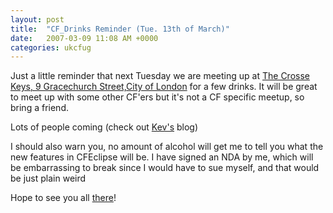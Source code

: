 ```yaml
---
layout: post
title:  "CF_Drinks Reminder (Tue. 13th of March)"
date:   2007-03-09 11:08 AM +0000
categories: ukcfug
---
```

Just a little reminder that next Tuesday we are meeting up at <a href="http://www.jdwetherspoon.co.uk/pubfinder/details.php?OutletNumber=202">The Crosse Keys, 9 Gracechurch Street,City of London</a> for a few drinks. It will be great to meet up with some other CF'ers but it's not a CF specific meetup, so bring a friend.

Lots of people coming (check out <a href="http://inner-rhythm.co.uk/blog/index.cfm/2007/3/9/cfdrinksreminder-locationLondon-date13th-March-2007">Kev's</a> blog)

I should also warn you, no amount of alcohol will get me to tell you what the new features in CFEclipse will be. I have signed an NDA by me, which will be embarrassing to break since I would have to sue myself, and that would be just plain weird

Hope to see you all <a href="http://local.google.com/maps?f=q&amp;hl=en&amp;q=EC3V+0DR&amp;ie=UTF8&amp;z=16&amp;ll=51.512575,-0.086088&amp;spn=0.009321,0.023217&amp;om=1&amp;iwloc=addr">there</a>!